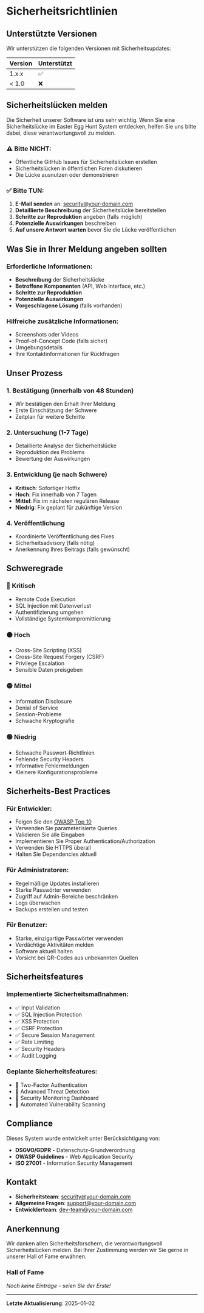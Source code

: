 # Sicherheitsrichtlinien

## Unterstützte Versionen

Wir unterstützen die folgenden Versionen mit Sicherheitsupdates:

| Version | Unterstützt        |
| ------- | ------------------ |
| 1.x.x   | :white_check_mark: |
| < 1.0   | :x:                |

## Sicherheitslücken melden

Die Sicherheit unserer Software ist uns sehr wichtig. Wenn Sie eine Sicherheitslücke im Easter Egg Hunt System entdecken, helfen Sie uns bitte dabei, diese verantwortungsvoll zu melden.

### ⚠️ Bitte NICHT:

- Öffentliche GitHub Issues für Sicherheitslücken erstellen
- Sicherheitslücken in öffentlichen Foren diskutieren
- Die Lücke ausnutzen oder demonstrieren

### ✅ Bitte TUN:

1. **E-Mail senden** an: security@your-domain.com
2. **Detaillierte Beschreibung** der Sicherheitslücke bereitstellen
3. **Schritte zur Reproduktion** angeben (falls möglich)
4. **Potenzielle Auswirkungen** beschreiben
5. **Auf unsere Antwort warten** bevor Sie die Lücke veröffentlichen

## Was Sie in Ihrer Meldung angeben sollten

### Erforderliche Informationen:
- **Beschreibung** der Sicherheitslücke
- **Betroffene Komponenten** (API, Web Interface, etc.)
- **Schritte zur Reproduktion**
- **Potenzielle Auswirkungen**
- **Vorgeschlagene Lösung** (falls vorhanden)

### Hilfreiche zusätzliche Informationen:
- Screenshots oder Videos
- Proof-of-Concept Code (falls sicher)
- Umgebungsdetails
- Ihre Kontaktinformationen für Rückfragen

## Unser Prozess

### 1. Bestätigung (innerhalb von 48 Stunden)
- Wir bestätigen den Erhalt Ihrer Meldung
- Erste Einschätzung der Schwere
- Zeitplan für weitere Schritte

### 2. Untersuchung (1-7 Tage)
- Detaillierte Analyse der Sicherheitslücke
- Reproduktion des Problems
- Bewertung der Auswirkungen

### 3. Entwicklung (je nach Schwere)
- **Kritisch**: Sofortiger Hotfix
- **Hoch**: Fix innerhalb von 7 Tagen
- **Mittel**: Fix im nächsten regulären Release
- **Niedrig**: Fix geplant für zukünftige Version

### 4. Veröffentlichung
- Koordinierte Veröffentlichung des Fixes
- Sicherheitsadvisory (falls nötig)
- Anerkennung Ihres Beitrags (falls gewünscht)

## Schweregrade

### 🔴 Kritisch
- Remote Code Execution
- SQL Injection mit Datenverlust
- Authentifizierung umgehen
- Vollständige Systemkompromittierung

### 🟠 Hoch  
- Cross-Site Scripting (XSS)
- Cross-Site Request Forgery (CSRF)
- Privilege Escalation
- Sensible Daten preisgeben

### 🟡 Mittel
- Information Disclosure
- Denial of Service
- Session-Probleme
- Schwache Kryptografie

### 🟢 Niedrig
- Schwache Passwort-Richtlinien
- Fehlende Security Headers
- Informative Fehlermeldungen
- Kleinere Konfigurationsprobleme

## Sicherheits-Best Practices

### Für Entwickler:
- Folgen Sie den [OWASP Top 10](https://owasp.org/www-project-top-ten/)
- Verwenden Sie parameterisierte Queries
- Validieren Sie alle Eingaben
- Implementieren Sie Proper Authentication/Authorization
- Verwenden Sie HTTPS überall
- Halten Sie Dependencies aktuell

### Für Administratoren:
- Regelmäßige Updates installieren
- Starke Passwörter verwenden
- Zugriff auf Admin-Bereiche beschränken
- Logs überwachen
- Backups erstellen und testen

### Für Benutzer:
- Starke, einzigartige Passwörter verwenden
- Verdächtige Aktivitäten melden
- Software aktuell halten
- Vorsicht bei QR-Codes aus unbekannten Quellen

## Sicherheitsfeatures

### Implementierte Sicherheitsmaßnahmen:
- ✅ Input Validation
- ✅ SQL Injection Protection
- ✅ XSS Protection
- ✅ CSRF Protection
- ✅ Secure Session Management
- ✅ Rate Limiting
- ✅ Security Headers
- ✅ Audit Logging

### Geplante Sicherheitsfeatures:
- 🔄 Two-Factor Authentication
- 🔄 Advanced Threat Detection
- 🔄 Security Monitoring Dashboard
- 🔄 Automated Vulnerability Scanning

## Compliance

Dieses System wurde entwickelt unter Berücksichtigung von:
- **DSGVO/GDPR** - Datenschutz-Grundverordnung
- **OWASP Guidelines** - Web Application Security
- **ISO 27001** - Information Security Management

## Kontakt

- **Sicherheitsteam**: security@your-domain.com
- **Allgemeine Fragen**: support@your-domain.com
- **Entwicklerteam**: dev-team@your-domain.com

## Anerkennung

Wir danken allen Sicherheitsforschern, die verantwortungsvoll Sicherheitslücken melden. Bei Ihrer Zustimmung werden wir Sie gerne in unserer Hall of Fame erwähnen.

### Hall of Fame
*Noch keine Einträge - seien Sie der Erste!*

---

**Letzte Aktualisierung**: 2025-01-02
